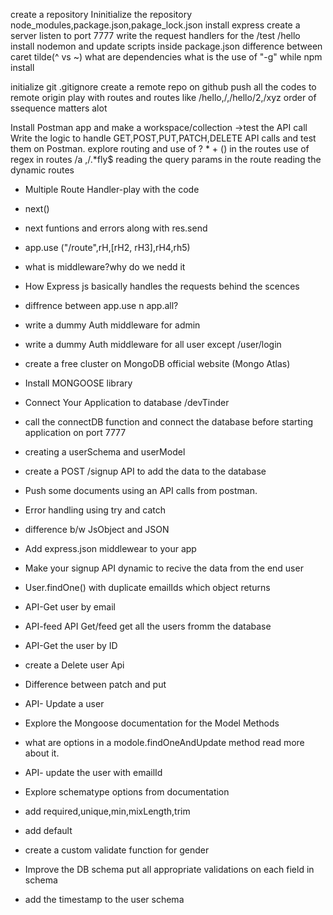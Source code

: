 create a repository
Ininitialize the repository
node_modules,package.json,pakage_lock.json
install express
create a server
listen to port 7777
write the request handlers for the /test /hello
install nodemon and update scripts inside package.json
difference between caret tilde(^ vs ~)
what are dependencies
what is the use of "-g" while npm install

initialize git
.gitignore
create a remote repo on github
push all the codes to remote origin
play with routes and routes like /hello,/,/hello/2,/xyz
order of ssequence matters alot

Install Postman app and make a workspace/collection ->test the API call
Write the logic to handle GET,POST,PUT,PATCH,DELETE API calls and test them on Postman.
explore routing and use of ? * + () in the routes
use of regex in routes /a ,/.*fly$
reading the query params in the route
reading the dynamic routes


- Multiple Route Handler-play with the code
- next()
- next funtions and errors along with res.send
- app.use ("/route",rH,[rH2, rH3],rH4,rh5)
- what is middleware?why do we nedd it
- How Express js basically handles the requests behind the scences
- diffrence between app.use n app.all?
- write a dummy Auth middleware for admin
- write a dummy Auth middleware for  all user except /user/login


- create a free cluster on MongoDB official website (Mongo Atlas)
- Install MONGOOSE library
- Connect Your Application to database <conncetion URL> /devTinder
- call the connectDB function and connect the database before starting application on port 7777
- creating a userSchema and userModel
- create a POST /signup API to add the data to the database
- Push some documents using an API calls from postman.
- Error handling using try and catch


- difference b/w JsObject and JSON
- Add express.json middlewear to your app
- Make your signup API dynamic to recive the data from the end user
- User.findOne() with duplicate emailIds which object returns
- API-Get user by email
- API-feed API  Get/feed get all the users fromm the database
- API-Get the user by ID
- create a Delete user Api
- Difference between patch and put
- API- Update a user
- Explore the Mongoose documentation for the Model Methods
- what are options in a modole.findOneAndUpdate method read more about it.
-  API- update the user with  emailId

- Explore schematype options from documentation
- add required,unique,min,mixLength,trim
- add default
- create a custom validate function for gender
- Improve the DB schema put all appropriate validations on each field in schema
- add the timestamp to the user schema

 

